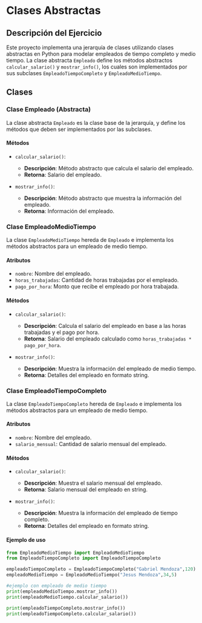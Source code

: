 # Clases Abstractas

## Descripción del Ejercicio

Este proyecto implementa una jerarquía de clases utilizando clases abstractas en Python para modelar empleados de tiempo completo y medio tiempo. La clase abstracta `Empleado` define los métodos abstractos `calcular_salario()` y `mostrar_info()`, los cuales son implementados por sus subclases `EmpleadoTiempoCompleto` y `EmpleadoMedioTiempo`.

## Clases

### Clase Empleado (Abstracta)

La clase abstracta `Empleado` es la clase base de la jerarquía, y define los métodos que deben ser implementados por las subclases.

#### Métodos

- `calcular_salario()`: 
  - **Descripción**: Método abstracto que calcula el salario del empleado.
  - **Retorna**: Salario del empleado.

- `mostrar_info()`: 
  - **Descripción**: Método abstracto que muestra la información del empleado.
  - **Retorna**: Información del empleado.

### Clase EmpleadoMedioTiempo

La clase `EmpleadoMedioTiempo` hereda de `Empleado` e implementa los métodos abstractos para un empleado de medio tiempo.

#### Atributos

- `nombre`: Nombre del empleado.
- `horas_trabajadas`: Cantidad de horas trabajadas por el empleado.
- `pago_por_hora`: Monto que recibe el empleado por hora trabajada.

#### Métodos

- `calcular_salario()`:
  - **Descripción**: Calcula el salario del empleado en base a las horas trabajadas y el pago por hora.
  - **Retorna**: Salario del empleado calculado como `horas_trabajadas * pago_por_hora`.

- `mostrar_info()`:
  - **Descripción**: Muestra la información del empleado de medio tiempo.
  - **Retorna**: Detalles del empleado en formato string.

### Clase EmpleadoTiempoCompleto

La clase `EmpleadoTiempoCompleto` hereda de `Empleado` e implementa los métodos abstractos para un empleado de medio tiempo.

#### Atributos

- `nombre`: Nombre del empleado.
- `salario_mensual`: Cantidad de salario mensual del empleado.


#### Métodos

- `calcular_salario()`:
  - **Descripción**: Muestra el salario mensual del empleado.
  - **Retorna**: Salario mensual del empleado en string.

- `mostrar_info()`:
  - **Descripción**: Muestra la información del empleado de tiempo completo.
  - **Retorna**: Detalles del empleado en formato string.

#### Ejemplo de uso

```python
from EmpleadoMedioTiempo import EmpleadoMedioTiempo
from EmpleadoTiempoCompleto import EmpleadoTiempoCompleto

empleadoTiempoCompleto = EmpleadoTiempoCompleto("Gabriel Mendoza",120)
empleadoMedioTiempo = EmpleadoMedioTiempo("Jesus Mendoza",34,5)

#ejemplo con empleado de medio tiempo
print(empleadoMedioTiempo.mostrar_info())
print(empleadoMedioTiempo.calcular_salario())

print(empleadoTiempoCompleto.mostrar_info())
print(empleadoTiempoCompleto.calcular_salario())
